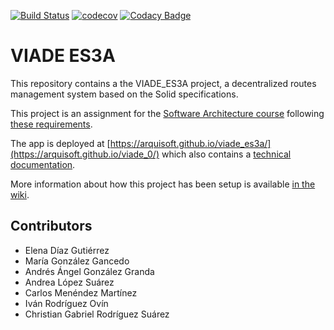 [![Build Status](https://travis-ci.org/Arquisoft/viade_es3a.svg?branch=master)](https://travis-ci.org/Arquisoft/viade_es3a)
[![codecov](https://codecov.io/gh/Arquisoft/viade_es3a/branch/master/graph/badge.svg)](https://codecov.io/gh/Arquisoft/viade_es3a)
[![Codacy Badge](https://api.codacy.com/project/badge/Grade/a9b99375e1774fe48458d446e797e113)](https://www.codacy.com/gh/Arquisoft/viade_es3a?utm_source=github.com&amp;utm_medium=referral&amp;utm_content=Arquisoft/viade_es3a&amp;utm_campaign=Badge_Grade)
# VIADE ES3A

This repository contains a the VIADE_ES3A project, a decentralized routes management system based on the Solid specifications.

This project is an assignment for the [Software Architecture course](https://arquisoft.github.io/) following [these requirements](https://labra.solid.community/public/SoftwareArchitecture/AssignmentDescription/).

The app is deployed at [https://arquisoft.github.io/viade_es3a/](https://arquisoft.github.io/viade_0/) which also contains a [technical documentation](https://arquisoft.github.io/viade_es3a/docs).

More information about how this project has been setup is available [in the wiki](https://github.com/Arquisoft/viade_es3a/wiki).


## Contributors

* Elena Díaz Gutiérrez
* María González Gancedo
* Andrés Ángel González Granda
* Andrea López Suárez
* Carlos Menéndez Martínez
* Iván Rodríguez Ovín
* Christian Gabriel Rodríguez Suárez




